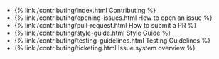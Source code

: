  * {% link /contributing/index.html Contributing %}
 * {% link /contributing/opening-issues.html How to open an issue %}
 * {% link /contributing/pull-request.html How to submit a PR %}
 * {% link /contributing/style-guide.html Style Guide %}
 * {% link /contributing/testing-guidelines.html Testing Guidelines %}
 * {% link /contributing/ticketing.html Issue system overview %}
